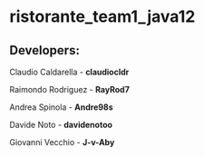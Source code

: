 # ristorante_team1_java12

## Developers:

Claudio Caldarella - **claudiocldr**

Raimondo Rodriguez -  **RayRod7**

Andrea Spinola -  **Andre98s**

Davide Noto - **davidenotoo**

Giovanni Vecchio - **J-v-Aby**
